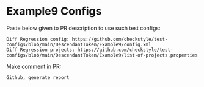 # Example9 Configs
Paste below given to PR description to use such test configs:
```
Diff Regression config: https://github.com/checkstyle/test-configs/blob/main/DescendantToken/Example9/config.xml
Diff Regression projects: https://github.com/checkstyle/test-configs/blob/main/DescendantToken/Example9/list-of-projects.properties
```
Make comment in PR:
```
Github, generate report
```
